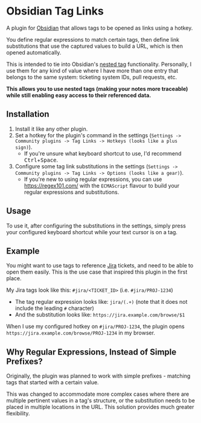 # Obsidian Tag Links
A plugin for [Obsidian](https://obsidian.md) that allows tags to be opened as links using a hotkey.

You define regular expressions to match certain tags, then define link substitutions that use the captured values to
build a URL, which is then opened automatically.

This is intended to tie into Obsidian's [nested tag](https://help.obsidian.md/Editing+and+formatting/Tags#Nested+tags)
functionality. Personally, I use them for any kind of value where I have more than one entry that belongs to the same
system: ticketing system IDs, pull requests, etc.

**This allows you to use nested tags (making your notes more traceable) while still enabling easy access to their
referenced data.**

## Installation
1. Install it like any other plugin.
2. Set a hotkey for the plugin's command in the settings
   (`Settings -> Community plugins -> Tag Links -> Hotkeys (looks like a plus sign)`).
   - If you're unsure what keyboard shortcut to use, I'd recommend <kbd>Ctrl</kbd>+<kbd>Space</kbd>.
3. Configure some tag link substitutions in the settings
   (`Settings -> Community plugins -> Tag Links -> Options (looks like a gear)`).
   - If you're new to using regular expressions, you can use https://regex101.com/ with the `ECMAScript` flavour to
   build your regular expressions and substitutions.

## Usage
To use it, after configuring the substitutions in the settings, simply press your configured keyboard shortcut while
your text cursor is on a tag.

## Example
You might want to use tags to reference [Jira](https://www.atlassian.com/software/jira) tickets, and need to be able to
open them easily. This is the use case that inspired this plugin in the first place.

My Jira tags look like this: `#jira/<TICKET_ID>` (i.e. `#jira/PROJ-1234`)
- The tag regular expression looks like: `jira/(.+)` (note that it does not include the leading `#` character)
- And the substitution looks like: `https://jira.example.com/browse/$1`

When I use my configured hotkey on `#jira/PROJ-1234`, the plugin opens `https://jira.example.com/browse/PROJ-1234` in my
browser.

## Why Regular Expressions, Instead of Simple Prefixes?
Originally, the plugin was planned to work with simple prefixes - matching tags that started with a certain value.

This was changed to accommodate more complex cases where there are multiple pertinent values in a tag's structure, or
the substitution needs to be placed in multiple locations in the URL. This solution provides much greater flexibility.
